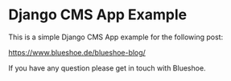 Django CMS App Example
======================
This is a simple Django CMS App example for the following post:

https://www.blueshoe.de/blueshoe-blog/

If you have any question please get in touch with Blueshoe.
